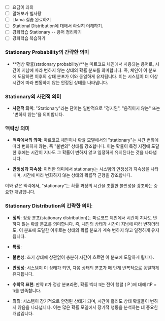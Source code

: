 - [ ] 요담이 과외
- [ ] 말해보카 별사탕
- [ ] Llama 실습 완료하기
- [ ] Stational Distribution에 대해서 확실히 이해하기.
- [ ] 강화학습 Stationary -- 용어 정리하기
- [ ] 강화학습 복습하기
### Stationary Probability의 간략한 의미

- **정상 확률(stationary probability)**는 마르코프 체인에서 사용되는 용어로, 시간이 지남에 따라 변하지 않는 상태의 확률 분포를 의미합니다. 즉, 체인이 이 분포에 도달하면 이후의 상태 분포가 이와 동일하게 유지됩니다. 이는 시스템이 더 이상 시간에 따라 변동하지 않는 안정된 상태를 나타냅니다.

### Stationary의 사전적 의미

- **사전적 의미**: "Stationary"라는 단어는 일반적으로 "정지된", "움직이지 않는" 또는 "변하지 않는"을 의미합니다.

### 맥락상 의미

- **맥락에서의 의미**: 마르코프 체인이나 확률 모델에서의 "stationary"는 시간 변화에 따라 변화하지 않는, 즉 "불변의" 상태를 강조합니다. 이는 확률이 특정 지점에 도달한 후에는 시간이 지나도 그 확률이 변하지 않고 일정하게 유지된다는 것을 나타냅니다.

- **안정성과 지속성**: 이러한 의미에서 stationary는 시스템의 안정성과 지속성을 나타내며, 시간에 따라 변화하지 않는 상태의 확률적 균형을 강조합니다.

이와 같은 맥락에서, "stationary"는 확률 과정의 시간을 초월한 불변성을 강조하는 중요한 개념입니다.


### Stationary Distribution의 간략한 의미:

- **정의**: 정상 분포(stationary distribution)는 마르코프 체인에서 시간이 지나도 변하지 않는 확률 분포를 의미합니다. 즉, 체인의 상태가 시간이 지남에 따라 변하더라도, 이 분포에 도달한 이후로는 상태의 확률 분포가 계속 변하지 않고 일정하게 유지됩니다.

- **특징**:

- **불변성**: 초기 상태에 상관없이 충분히 시간이 흐르면 이 분포에 도달하게 됩니다.

- **안정성**: 시스템이 이 상태가 되면, 다음 상태의 분포가 매 단계 반복적으로 동일하게 유지됩니다.

- **수학적 표현**: 만약 π가 정상 분포라면, 확률 벡터 π는 전이 행렬 \( P \)에 대해 πP = π를 만족합니다.

- **의의**: 시스템이 장기적으로 안정된 상태가 되며, 시간이 흘러도 상태 확률들이 변하지 않음을 나타냅니다. 이는 많은 확률 모델에서 장기적 행동을 분석하는 데 중요한 개념입니다.